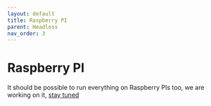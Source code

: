 ```yaml
---
layout: default
title: Raspberry PI
parent: Headless
nav_order: 3
---
```


# Raspberry PI

It should be possible to run everything on Raspberry PIs too, we are working on it, [stay tuned](https://github.com/games-on-whales/gow/issues/20)